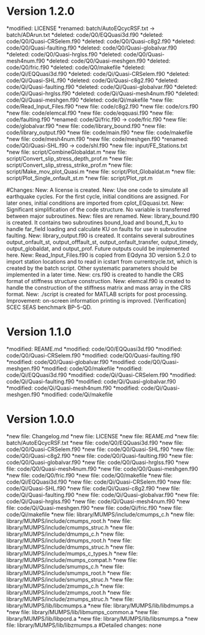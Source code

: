 # Version 1.2.0
*modified:   LICENSE
*renamed:    batch/AutoEQcycRSF.txt -> batch/ADArun.txt
*deleted:    code/Q0/EQQuasi3d.f90
*deleted:    code/Q0/Quasi-CRSelem.f90
*deleted:    code/Q0/Quasi-c8g2.f90
*deleted:    code/Q0/Quasi-faulting.f90
*deleted:    code/Q0/Quasi-globalvar.f90
*deleted:    code/Q0/Quasi-hrglss.f90
*deleted:    code/Q0/Quasi-mesh4num.f90
*deleted:    code/Q0/Quasi-meshgen.f90
*deleted:    code/Q0/fric.f90
*deleted:    code/Q0/makefile
*deleted:    code/Qi/EQQuasi3d.f90
*deleted:    code/Qi/Quasi-CRSelem.f90
*deleted:    code/Qi/Quasi-SHL.f90
*deleted:    code/Qi/Quasi-c8g2.f90
*deleted:    code/Qi/Quasi-faulting.f90
*deleted:    code/Qi/Quasi-globalvar.f90
*deleted:    code/Qi/Quasi-hrglss.f90
*deleted:    code/Qi/Quasi-mesh4num.f90
*deleted:    code/Qi/Quasi-meshgen.f90
*deleted:    code/Qi/makefile
*new file:   code/Read_Input_Files.f90
*new file:   code/c8g2.f90
*new file:   code/crs.f90
*new file:   code/elemcal.f90
*new file:   code/eqquasi.f90
*new file:   code/faulting.f90
*renamed:    code/Qi/fric.f90 -> code/fric.f90
*new file:   code/globalvar.f90
*new file:   code/library_bound.f90
*new file:   code/library_output.f90
*new file:   code/main.f90
*new file:   code/makefile
*new file:   code/mesh4num.f90
*new file:   code/meshgen.f90
*renamed:    code/Q0/Quasi-SHL.f90 -> code/shl.f90
*new file:   input/FE_Stations.txt
*new file:   script/CombineGlobaldat.m
*new file:   script/Convert_slip_stress_depth_prof.m
*new file:   script/Convert_slip_stress_strike_prof.m
*new file:   script/Make_mov_plot_Quasi.m
*new file:   script/Plot_Globaldat.m
*new file:   script/Plot_Single_onfault_st.m
*new file:   script/Plot_rpt.m

#Changes:
New: A license is created.
New: Use one code to simulate all earthquake cycles. For the first cycle, initial conditions 
	are assigned. For later ones, initial conditions are imported from cplot_EQquasi.txt.
New: Significant simplification of the code structure. No variable is transferred between major subroutines. 
New: files are renamed.
New: library_bound.f90 is created. It contains two subroutines bound_load and bound_ft_ku to 
	handle far_field loading and calculate KU on faults for use in subroutine faulting. 
New: library_output.f90 is created. It contains several subroutines output_onfault_st, 
	output_offfault_st, output_onfault_transfer, output_timedy, output_globaldat, and output_prof. 
	Future outputs could be implemented here.
New: Read_Input_Files.f90 is copied from EQdyna 3D version 5.2.0 to import station locations and to 
	read in icstart from currentcycle.txt, which is created by the batch script. Other systematic 
	parameters should be implemented in a later time. 
New: crs.f90 is created to handle the CRS format of stiffness structure construction.
New: elemcal.f90 is created to handle the construction of the stiffness matrix and mass array in 
	the CRS format. 
New: ./script is created for MATLAB scripts for post processing. 
Improvement: on-screen information printing is improved. 
[Verification] SCEC SEAS benchmark BP-5-QD.

# Version 1.1.0
*modified:   REAME.md
*modified:   code/Q0/EQQuasi3d.f90
*modified:   code/Q0/Quasi-CRSelem.f90
*modified:   code/Q0/Quasi-faulting.f90
*modified:   code/Q0/Quasi-globalvar.f90
*modified:   code/Q0/Quasi-meshgen.f90
*modified:   code/Q0/makefile
*modified:   code/Qi/EQQuasi3d.f90
*modified:   code/Qi/Quasi-CRSelem.f90
*modified:   code/Qi/Quasi-faulting.f90
*modified:   code/Qi/Quasi-globalvar.f90
*modified:   code/Qi/Quasi-mesh4num.f90
*modified:   code/Qi/Quasi-meshgen.f90
*modified:   code/Qi/makefile

# Version 1.0.0
*new file:   Changelog.md
*new file:   LICENSE
*new file:   REAME.md
*new file:   batch/AutoEQcycRSF.txt
*new file:   code/Q0/EQQuasi3d.f90
*new file:   code/Q0/Quasi-CRSelem.f90
*new file:   code/Q0/Quasi-SHL.f90
*new file:   code/Q0/Quasi-c8g2.f90
*new file:   code/Q0/Quasi-faulting.f90
*new file:   code/Q0/Quasi-globalvar.f90
*new file:   code/Q0/Quasi-hrglss.f90
*new file:   code/Q0/Quasi-mesh4num.f90
*new file:   code/Q0/Quasi-meshgen.f90
*new file:   code/Q0/fric.f90
*new file:   code/Q0/makefile
*new file:   code/Qi/EQQuasi3d.f90
*new file:   code/Qi/Quasi-CRSelem.f90
*new file:   code/Qi/Quasi-SHL.f90
*new file:   code/Qi/Quasi-c8g2.f90
*new file:   code/Qi/Quasi-faulting.f90
*new file:   code/Qi/Quasi-globalvar.f90
*new file:   code/Qi/Quasi-hrglss.f90
*new file:   code/Qi/Quasi-mesh4num.f90
*new file:   code/Qi/Quasi-meshgen.f90
*new file:   code/Qi/fric.f90
*new file:   code/Qi/makefile
*new file:   library/MUMPS/include/cmumps_c.h
*new file:   library/MUMPS/include/cmumps_root.h
*new file:   library/MUMPS/include/cmumps_struc.h
*new file:   library/MUMPS/include/dmumps_c.h
*new file:   library/MUMPS/include/dmumps_root.h
*new file:   library/MUMPS/include/dmumps_struc.h
*new file:   library/MUMPS/include/mumps_c_types.h
*new file:   library/MUMPS/include/mumps_compat.h
*new file:   library/MUMPS/include/smumps_c.h
*new file:   library/MUMPS/include/smumps_root.h
*new file:   library/MUMPS/include/smumps_struc.h
*new file:   library/MUMPS/include/zmumps_c.h
*new file:   library/MUMPS/include/zmumps_root.h
*new file:   library/MUMPS/include/zmumps_struc.h
*new file:   library/MUMPS/lib/libcmumps.a
*new file:   library/MUMPS/lib/libdmumps.a
*new file:   library/MUMPS/lib/libmumps_common.a
*new file:   library/MUMPS/lib/libpord.a
*new file:   library/MUMPS/lib/libsmumps.a
*new file:   library/MUMPS/lib/libzmumps.a
#Detailed changes:
none